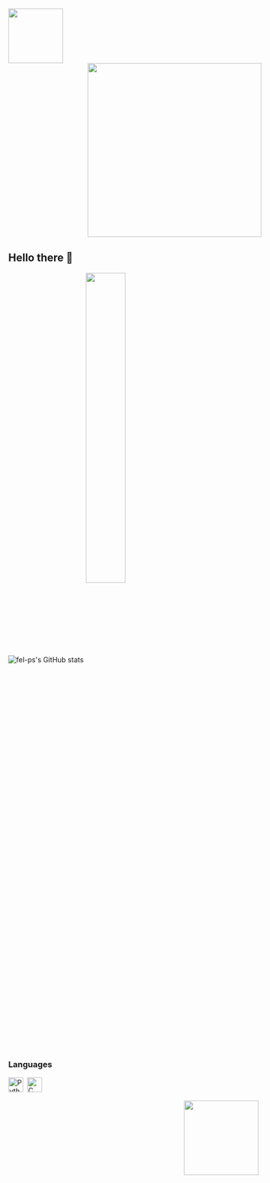 <h3>
  <img src="https://media.giphy.com/media/5DzV9vIftODV0LJ6WU/giphy.gif" height="110" />
  <img src="https://media.giphy.com/media/1YfBz5TnsrqEGOJwc0/giphy.gif" width="350" style="margin-left: 160px;">
</h3>


## Hello there 👋

![fel-ps's GitHub stats](https://github-readme-stats.vercel.app/api?username=fel-ps&show_icons=true&theme=tokyonight&rank_icon=github)
<img width=40% align="center" src="https://github-readme-stats-git-main-rafaelalexandrino.vercel.app/api/top-langs/?username=fel-ps&show_icons=true&theme=tokyonight&layout=compact" />
 </div>

### Languages
<a href="https://www.python.org/" title="Python"><img src="https://media.giphy.com/media/LMt9638dO8dftAjtco/giphy.gif" alt="Python" width="30px" height="30px"></a>&nbsp;
<a href="https://en.wikipedia.org/wiki/C_(programming_language)" title="C"><img src="https://github.com/get-icon/geticon/raw/master/icons/c.svg" alt="C" width="30px" height="30px"></a>&nbsp;
  
<div align="right">
  <a href="https://vaaski.dev">
    <img src="https://media.giphy.com/media/bMT5JJ5oRZ7Xg4lczl/giphy.gif" height="150" />
  </a>
</div>
